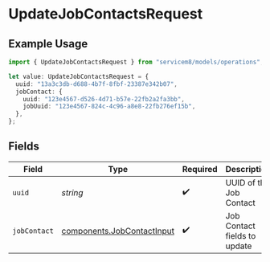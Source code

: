 # UpdateJobContactsRequest

## Example Usage

```typescript
import { UpdateJobContactsRequest } from "servicem8/models/operations";

let value: UpdateJobContactsRequest = {
  uuid: "13a3c3db-d688-4b7f-8fbf-23387e342b07",
  jobContact: {
    uuid: "123e4567-d526-4d71-b57e-22fb2a2fa3bb",
    jobUuid: "123e4567-824c-4c96-a8e8-22fb276ef15b",
  },
};
```

## Fields

| Field                                                                    | Type                                                                     | Required                                                                 | Description                                                              |
| ------------------------------------------------------------------------ | ------------------------------------------------------------------------ | ------------------------------------------------------------------------ | ------------------------------------------------------------------------ |
| `uuid`                                                                   | *string*                                                                 | :heavy_check_mark:                                                       | UUID of the Job Contact                                                  |
| `jobContact`                                                             | [components.JobContactInput](../../models/components/jobcontactinput.md) | :heavy_check_mark:                                                       | Job Contact fields to update                                             |